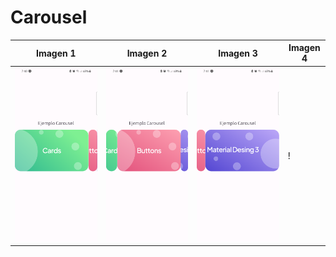 # Carousel

| Imagen 1 | Imagen 2 | Imagen 3 | Imagen 4 |
| -------- | -------- | -------- | -------- |
| ![Ejemplo de imagen](./capturas/1.png) | ![Ejemplo de imagen](./capturas/2.png) | ![Ejemplo de imagen](./capturas/3.png) | !
